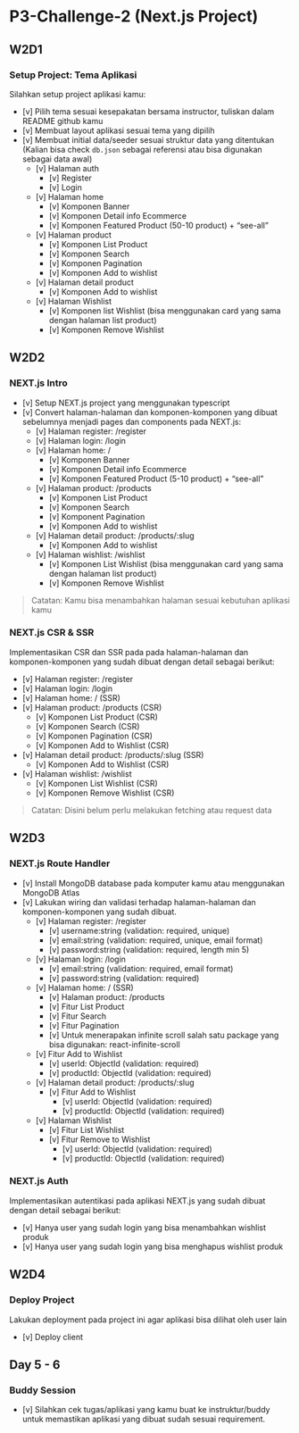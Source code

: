# P3-Challenge-2 (Next.js Project)

## W2D1

### Setup Project: Tema Aplikasi

Silahkan setup project aplikasi kamu:

- [v] Pilih tema sesuai kesepakatan bersama instructor, tuliskan dalam README github kamu
- [v] Membuat layout aplikasi sesuai tema yang dipilih
- [v] Membuat initial data/seeder sesuai struktur data yang ditentukan (Kalian bisa check `db.json` sebagai referensi atau bisa digunakan sebagai data awal)
  - [v] Halaman auth
    - [v] Register
    - [v] Login
  - [v] Halaman home
    - [v] Komponen Banner
    - [v] Komponen Detail info Ecommerce
    - [v] Komponen Featured Product (50-10 product) + “see-all”
  - [v] Halaman product
    - [v] Komponen List Product
    - [v] Komponen Search
    - [v] Komponen Pagination
    - [v] Komponen Add to wishlist
  - [v] Halaman detail product
    - [v] Komponen Add to wishlist
  - [v] Halaman Wishlist
    - [v] Komponen list Wishlist (bisa menggunakan card yang sama dengan halaman list product)
    - [v] Komponen Remove Wishlist

## W2D2

### NEXT.js Intro

- [v] Setup NEXT.js project yang menggunakan typescript
- [v] Convert halaman-halaman dan komponen-komponen yang dibuat sebelumnya menjadi pages dan components pada NEXT.js:
  - [v] Halaman register: /register
  - [v] Halaman login: /login
  - [v] Halaman home: /
    - [v] Komponen Banner
    - [v] Komponen Detail info Ecommerce
    - [v] Komponen Featured Product (5-10 product) + “see-all”
  - [v] Halaman product: /products
    - [v] Komponen List Product
    - [v] Komponen Search
    - [v] Komponent Pagination
    - [v] Komponen Add to wishlist
  - [v] Halaman detail product: /products/:slug
    - [v] Komponen Add to wishlist
  - [v] Halaman wishlist: /wishlist
    - [v] Komponen List Wishlist (bisa menggunakan card yang sama dengan halaman list product)
    - [v] Komponen Remove Wishlist

> Catatan: Kamu bisa menambahkan halaman sesuai kebutuhan aplikasi kamu

### NEXT.js CSR & SSR

Implementasikan CSR dan SSR pada pada halaman-halaman dan komponen-komponen yang sudah dibuat dengan detail sebagai berikut:

- [v] Halaman register: /register
- [v] Halaman login: /login
- [v] Halaman home: / (SSR)
- [v] Halaman product: /products (CSR)
  - [v] Komponen List Product (CSR)
  - [v] Komponen Search (CSR)
  - [v] Komponen Pagination (CSR)
  - [v] Komponen Add to Wishlist (CSR)
- [v] Halaman detail product: /products/:slug (SSR)
  - [v] Komponen Add to Wishlist (CSR)
- [v] Halaman wishlist: /wishlist
  - [v] Komponen List Wishlist (CSR)
  - [v] Komponen Remove Wishlist (CSR)

> Catatan: Disini belum perlu melakukan fetching atau request data

## W2D3

### NEXT.js Route Handler

- [v] Install MongoDB database pada komputer kamu atau menggunakan MongoDB Atlas
- [v] Lakukan wiring dan validasi terhadap halaman-halaman dan komponen-komponen yang sudah dibuat.
  - [v] Halaman register: /register
    - [v] username:string (validation: required, unique)
    - [v] email:string (validation: required, unique, email format)
    - [v] password:string (validation: required, length min 5)
  - [v] Halaman login: /login
    - [v] email:string (validation: required, email format)
    - [v] password:string (validation: required)
  - [v] Halaman home: / (SSR)
    - [v] Halaman product: /products
    - [v] Fitur List Product
    - [v] Fitur Search
    - [v] Fitur Pagination
    - [v] Untuk menerapakan infinite scroll salah satu package yang bisa digunakan: react-infinite-scroll
  - [v] Fitur Add to Wishlist
    - [v] userId: ObjectId (validation: required)
    - [v] productId: ObjectId (validation: required)
  - [v] Halaman detail product: /products/:slug
    - [v] Fitur Add to Wishlist
      - [v] userId: ObjectId (validation: required)
      - [v] productId: ObjectId (validation: required)
  - [v] Halaman Wishlist
    - [v] Fitur List Wishlist
    - [v] Fitur Remove to Wishlist
      - [v] userId: ObjectId (validation: required)
      - [v] productId: ObjectId (validation: required)

### NEXT.js Auth

Implementasikan autentikasi pada aplikasi NEXT.js yang sudah dibuat dengan detail sebagai berikut:

- [v] Hanya user yang sudah login yang bisa menambahkan wishlist produk
- [v] Hanya user yang sudah login yang bisa menghapus wishlist produk

## W2D4

### Deploy Project

Lakukan deployment pada project ini agar aplikasi bisa dilihat oleh user lain

- [v] Deploy client

## Day 5 - 6

### Buddy Session

- [v] Silahkan cek tugas/aplikasi yang kamu buat ke instruktur/buddy untuk memastikan aplikasi yang dibuat sudah sesuai requirement.
